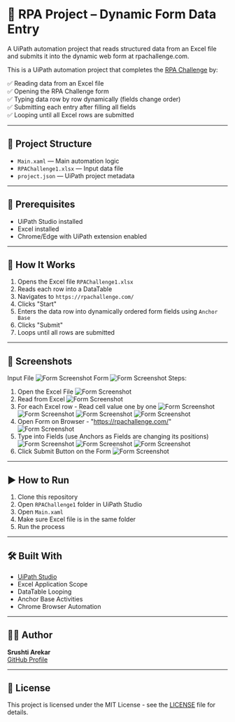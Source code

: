 # 🤖 RPA Project – Dynamic Form Data Entry
A UiPath automation project that reads structured data from an Excel file and submits it into the dynamic web form at rpachallenge.com.

This is a UiPath automation project that completes the [RPA Challenge](https://rpachallenge.com/) by:

✅ Reading data from an Excel file  
✅ Opening the RPA Challenge form  
✅ Typing data row by row dynamically (fields change order)  
✅ Submitting each entry after filling all fields  
✅ Looping until all Excel rows are submitted  

---

## 📂 Project Structure

- `Main.xaml` — Main automation logic
- `RPAChallenge1.xlsx` — Input data file
- `project.json` — UiPath project metadata

---

## 🧰 Prerequisites

- UiPath Studio installed
- Excel installed
- Chrome/Edge with UiPath extension enabled

---

## 📌 How It Works

1. Opens the Excel file `RPAChallenge1.xlsx`
2. Reads each row into a DataTable
3. Navigates to `https://rpachallenge.com/`
4. Clicks "Start"
5. Enters the data row into dynamically ordered form fields using `Anchor Base`
6. Clicks "Submit"
7. Loops until all rows are submitted

---

## 📸 Screenshots
Input File
![Form Screenshot](Images/RPAChallengeInputExcel.png)
Form
![Form Screenshot](Images/RPAChallengeForm.png)
Steps:
1. Open the Excel File
![Form Screenshot](Images/Step1.png)
2. Read from Excel
![Form Screenshot](Images/Step2.png)
3. For each Excel row - Read cell value one by one
![Form Screenshot](Images/Step3.png)
![Form Screenshot](Images/Step4.png)
![Form Screenshot](Images/Step5.png)
![Form Screenshot](Images/Step6.png)
4. Open Form on Browser - "https://rpachallenge.com/"
![Form Screenshot](Images/Step7.png)
5. Type into Fields (use Anchors as Fields are changing its positions)
![Form Screenshot](Images/Step8.png)
![Form Screenshot](Images/Step9.png)
![Form Screenshot](Images/Step10.png)
6. Click Submit Button on the Form
![Form Screenshot](Images/Step11.png)
  
---

## ▶️ How to Run

1. Clone this repository
2. Open `RPAChallenge1` folder in UiPath Studio
3. Open `Main.xaml`
4. Make sure Excel file is in the same folder
5. Run the process

---

## 🛠️ Built With

- [UiPath Studio](https://www.uipath.com/)
- Excel Application Scope
- DataTable Looping
- Anchor Base Activities
- Chrome Browser Automation

---

## 🙋‍♀️ Author

**Srushti Arekar**  
[GitHub Profile](https://github.com/SrushtiArekar)

---

## 📄 License

This project is licensed under the MIT License - see the [LICENSE](LICENSE) file for details.
